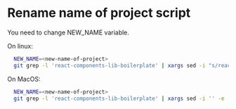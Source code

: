 # Rename name of project script

You need to change NEW_NAME variable.

On linux:
```sh
  NEW_NAME=<new-name-of-project>
  git grep -l 'react-components-lib-boilerplate' | xargs sed -i "s/react-components-lib-boilerplate/$NEW_NAME/g"
```

On MacOS:
```sh
  NEW_NAME=<new-name-of-project>
  git grep -l 'react-components-lib-boilerplate' | xargs sed -i '' -e 's/react-components-lib-boilerplate/$NEW_NAME/g'
```
